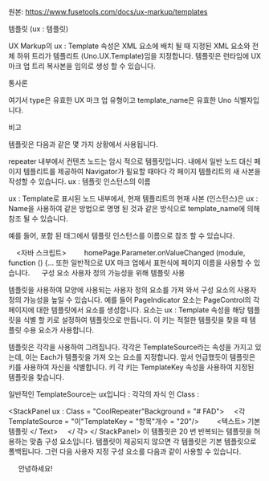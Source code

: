 원본: https://www.fusetools.com/docs/ux-markup/templates

템플릿 (ux : 템플릿)

UX Markup의 ux : Template 속성은 XML 요소에 배치 될 때 지정된 XML 요소와 전체 하위 트리가 템플리트 (Uno.UX.Template)임을 지정합니다. 템플릿은 런타임에 UX 마크 업 트리 복사본을 임의로 생성 할 수 있습니다.

통사론

<type ux : Template = "template_name"/>
여기서 type은 유효한 UX 마크 업 유형이고 template_name은 유효한 Uno 식별자입니다.

비고

템플릿은 다음과 같은 몇 가지 상황에서 사용됩니다.

<Each> repeater 내부에서 컨텐츠 노드는 암시 적으로 템플릿입니다.
<Navigator> 내에서 일반 노드 대신 페이지 템플리트를 제공하여 Navigator가 필요할 때마다 각 페이지 템플리트의 새 사본을 작성할 수 있습니다.
ux : 템플릿 인스턴스의 이름

ux : Template로 표시된 노드 내부에서, 현재 템플리트의 현재 사본 (인스턴스)은 ux : Name을 사용하여 같은 방법으로 명명 된 것과 같은 방식으로 template_name에 의해 참조 될 수 있습니다.

예를 들어, 포함 된 <JavaScript> 태그에서 템플릿 인스턴스를 이름으로 참조 할 수 있습니다.

<Page ux : Template = "homePage">
    <자바 스크립트>
        homePage.Parameter.onValueChanged (module, function () {...
또한 일반적으로 UX 마크 업에서 표현식에 페이지 이름을 사용할 수 있습니다.

<Page ux : Template = "homePage">
    <Rectangle LayoutMaster = "homePage"... />
구성 요소 사용자 정의 가능성을 위해 템플릿 사용

템플릿을 사용하여 모양에 사용되는 사용자 정의 요소를 가져 와서 구성 요소의 사용자 정의 가능성을 높일 수 있습니다. 예를 들어 PageIndicator 요소는 PageControl의 각 페이지에 대한 템플릿에서 요소를 생성합니다. 요소는 ux : Template 속성을 해당 템플릿을 식별 할 키로 설정하여 템플릿으로 만듭니다. 이 키는 적절한 템플릿을 찾을 때 템플릿 수용 요소가 사용합니다.

템플릿은 각각을 사용하여 그려집니다. 각각은 TemplateSource라는 속성을 가지고 있는데, 이는 Each가 템플릿을 가져 오는 요소를 지정합니다. 앞서 언급했듯이 템플릿은 키를 사용하여 자신을 식별합니다. 키 각 키는 TemplateKey 속성을 사용하여 지정된 템플릿을 찾습니다.

일반적인 TemplateSource는 ux입니다 : 각각의 자식 인 Class :

<StackPanel ux : Class = "CoolRepeater"Background = "# FAD">
    <각 TemplateSource = "이"TemplateKey = "항목"개수 = "20"/>
        <텍스트> 기본 템플릿 </ Text>
    </ 각>
</ StackPanel>
이 템플릿은 20 번 반복되는 템플릿을 허용하는 맞춤 구성 요소입니다. 템플릿이 제공되지 않으면 각 템플릿은 기본 템플릿으로 폴백됩니다. 그런 다음 사용자 지정 구성 요소를 다음과 같이 사용할 수 있습니다.

<CoolRepeater>
    <Text ux : Template = "Item"> 안녕하세요! </ Text>
</ CoolRepeater>

